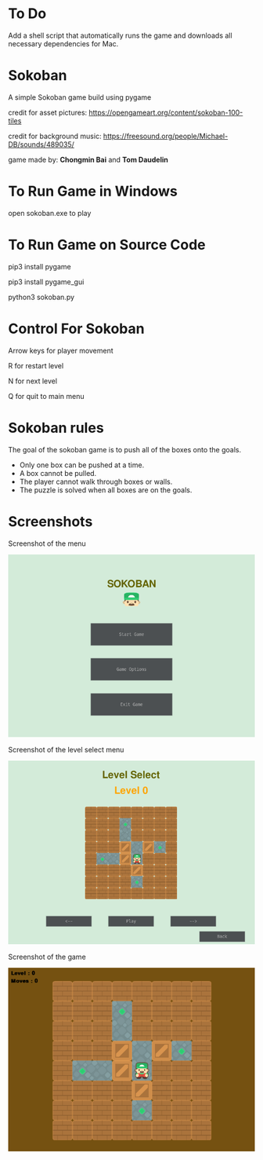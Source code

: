 # To Do

Add a shell script that automatically runs the game and downloads all necessary dependencies for Mac.

# Sokoban
A simple Sokoban game build using pygame

credit for asset pictures: https://opengameart.org/content/sokoban-100-tiles

credit for background music: https://freesound.org/people/Michael-DB/sounds/489035/

game made by: **Chongmin Bai** and **Tom Daudelin**

# To Run Game in Windows

open sokoban.exe to play


# To Run Game on Source Code
pip3 install pygame

pip3 install pygame_gui

python3 sokoban.py


# Control For Sokoban

Arrow keys for player movement

R for restart level 

N for next level 

Q for quit to main menu 


# Sokoban rules

The goal of the sokoban game is to push all of the boxes onto the goals.

* Only one box can be pushed at a time.
* A box cannot be pulled.
* The player cannot walk through boxes or walls.
* The puzzle is solved when all boxes are on the goals.

# Screenshots

Screenshot of the menu

!["Screenshot of the menu"](pic/menu.png?raw=true "Screenshot of the menu") 

Screenshot of the level select menu

!["Screenshot of the level select menu"](pic/levelselect.png?raw=true "Screenshot of the level select menu") 

Screenshot of the game

!["Screenshot of the game"](pic/game.png?raw=true "Screenshot of the game") 
